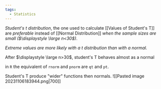 ```yaml
---
tags:
  - Statistics
---
```

*Student's t distribution*, the one used to calculate [[Values of Student's T]] are *preferable* instead of [[Normal Distribution]] *when the sample sizes are small ($\displaystyle \large n<30$)*. 

*Extreme values are more likely with a t distribution than with a normal.*

After $\displaystyle \large n>30$, student's T behaves almost as a normal

in `R` the equivalent of `rnorm` and `pnorm` are `qt` and `pt`.

Student's T produce "wider" functions then normals.
![[Pasted image 20231106183944.png|700]]